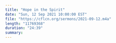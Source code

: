 ```yaml
---
title: "Hope in the Spirit"
date: "Sun, 12 Sep 2021 10:00:00 EST"
file: "https://cflcn.org/sermons/2021-09-12.m4a"
length: "11769368"
duration: "24:39"
summary: 
---
```

